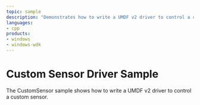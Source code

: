 ```yaml
---
topic: sample
description: "Demonstrates how to write a UMDF v2 driver to control a custom sensor."
languages:
- cpp
products:
- windows
- windows-wdk
---
```



<!---
    name: Custom Sensor Driver Sample
    platform: UMDF2
    language: cpp
    category: Sensors
    description: Demonstrates how to write a UMDF v2 driver to control a custom sensor.
    samplefwlink: http://go.microsoft.com/fwlink/p/?LinkId=617958
--->

# Custom Sensor Driver Sample

The CustomSensor sample shows how to write a UMDF v2 driver to control a custom sensor.